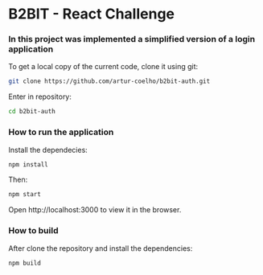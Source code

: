 # B2BIT - React Challenge

### In this project was implemented a simplified version of a login application


To get a local copy of the current code, clone it using git:
```bash
git clone https://github.com/artur-coelho/b2bit-auth.git
```
Enter in repository:
```bash
cd b2bit-auth 
```

### How to run the application
Install the dependecies:
```bash
npm install
```
Then:
```bash
npm start
```
Open http://localhost:3000 to view it in the browser.

### How to build
After clone the repository and install the dependencies:
```bash
npm build
```